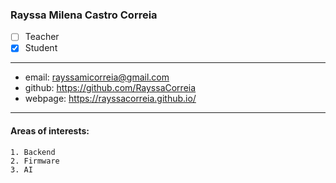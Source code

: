 ### Rayssa Milena Castro Correia   
- [ ] Teacher  
- [x] Student  
---  
* email: rayssamicorreia@gmail.com  
* github: https://github.com/RayssaCorreia 
* webpage: https://rayssacorreia.github.io/ 
--- 
#### Areas of interests: 
```
1. Backend 
2. Firmware
3. AI
```
